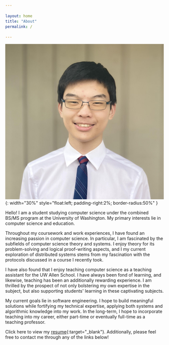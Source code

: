 ```yaml
---

layout: home
title: "About"
permalink: /

---
```


![profile picture](assets/profile.jpg){: width="30%" style="float:left; padding-right:2%; border-radius:50%" }

Hello! I am a student studying computer science under the combined BS/MS program at the University of Washington. My primary interests lie in computer science and education. 

Throughout my coursework and work experiences, I have found an increasing passion in computer science. In particular, I am fascinated by the subfields of computer science theory and systems. I enjoy theory for its problem-solving and logical proof-writing aspects, and I my current exploration of distributed systems stems from my fascination with the protocols discussed in a course I recently took.

I have also found that I enjoy teaching computer science as a teaching assistant for the UW Allen School. I have always been fond of learning, and likewise, teaching has been an additionally rewarding experience. I am thrilled by the prospect of not only bolstering my own expertise in the subject, but also supporting students' learning in these captivating subjects.

My current goals lie in software engineering. I hope to build meaningful solutions while fortifying my technical expertise, applying both systems and algorithmic knowledge into my work. In the long-term, I hope to incorporate teaching into my career, either part-time or eventually full-time as a teaching professor.

Click here to view my [resume](/assets/resume.pdf){:target="_blank"}. Additionally, please feel free to contact me through any of the links below!
